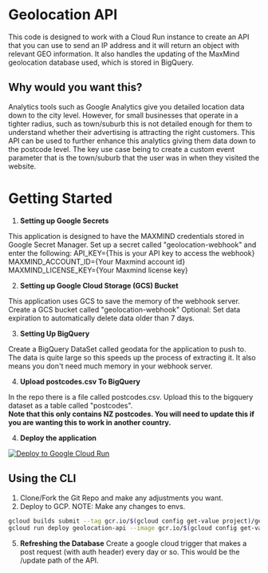 # Geolocation API
This code is designed to work with a Cloud Run instance to create an API that you can use to send an IP address and it will return an object with relevant GEO information.  It also handles the updating of the MaxMind geolocation database used, which is stored in BigQuery.

## Why would you want this?
Analytics tools such as Google Analytics give you detailed location data down to the city level. However, for small businesses that operate in a tighter radius, such as town/suburb this is not detailed enough for them to understand whether their advertising is attracting the right customers.  This API can be used to further enhance this analytics giving them data down to the postcode level.  The key use case being to create a custom event parameter that is the town/suburb that the user was in when they visited the website. 

# Getting Started
1. **Setting up Google Secrets**

This application is designed to have the MAXMIND credentials stored in Google Secret Manager.  Set up a secret called "geolocation-webhook" and enter the following:
API_KEY={This is your API key to access the webhook}
MAXMIND_ACCOUNT_ID={Your Maxmind account id}
MAXMIND_LICENSE_KEY={Your Maxmind license key}

2. **Setting up Google Cloud Storage (GCS) Bucket**

This application uses GCS to save the memory of the webhook server.  Create a GCS bucket called "geolocation-webhook"
Optional: Set data expiration to automatically delete data older than 7 days.

3. **Setting Up BigQuery**

Create a BigQuery DataSet called geodata for the application to push to. The data is quite large so this speeds up the process of extracting it.  It also means you don't need much memory in your webhook server.

4. **Upload postcodes.csv To BigQuery**

In the repo there is a file called postcodes.csv.  Upload this to the bigquery dataset as a table called "postcodes".  
**Note that this only contains NZ postcodes.  You will need to update this if you are wanting this to work in another country.** 

4. **Deploy the application**

[![Deploy to Google Cloud Run](https://deploy.cloud.run/button.svg)](https://deploy.cloud.run/?git_repo=https://github.com/jamesMorgan654/geolocation_api)

## Using the CLI
1. Clone/Fork the Git Repo and make any adjustments you want.
2. Deploy to GCP. NOTE: Make any changes to envs.
```bash
gcloud builds submit --tag gcr.io/$(gcloud config get-value project)/geolocation-api
gcloud run deploy geolocation-api --image gcr.io/$(gcloud config get-value project)/geolocation-api --platform managed --region us-central1 --allow-unauthenticated --port 8080 --memory 256Mi --cpu 0.25
```

5. **Refreshing the Database**
Create a google cloud trigger that makes a post request (with auth header) every day or so.  This would be the /update path of the API.